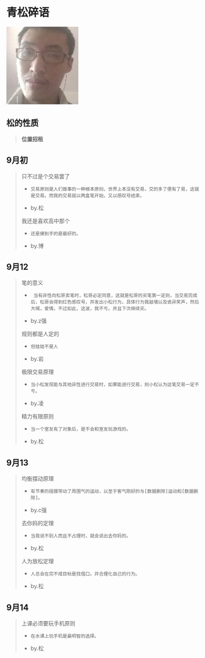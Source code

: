 # 青松碎语

<img src="assets/image-20200912233810740.png" alt="image-20200912233810740" style="zoom:50%;" />

## 松的性质

> **位置招租**

## 9月初

> 只不过是个交易罢了  
>
> - ```
>   交易原则是人们做事的一种根本原则，世界上本没有交易，交的多了便有了易，这就是交易。而我的交易就以两盒笔开始，又以感叹号结束。
>   ```
>
> - by.松
>
>   
>
> 我还是喜欢高中那个
>
> - ```
>   还是摸到手的是最好的。
>   ```
>
> - by.博

## 9月12

> 笔的意义
>
> - ```
>    当有异性向松哥卖笔时，松哥必定同意，这就是松哥的买笔第一定则，当交易完成后，松哥会得到红色感叹号，并发出小松行为，具体行为我敲墙以及诡异笑声，然后大喊，爱情，不过如此，这波，我不亏。并且下次继续买。
>   ```
>
> - by.z强
>
>   
>
> 规则都是人定的
>
> - ```
>   但娃娃不是人
>   ```
>
> - by.岩
>
>   
>
> 极限交易原理
>
> - ```
>   当小松发现能与其他异性进行交易时，如果能进行交易，则小松认为这笔交易一定不亏。
>   ```
>
> - by.凌
>
>   
>
> 精力有限原则
>
> - ```
>   当一个室友有了对象后，是不会和室友玩游戏的。
>   ```
>
> - by.松

## 9月13

> 均衡摆动原理
>
> - ```
>   有节奏的摇摆带动了周围气的运动，以至于客气刚好的与[数据删除]运动和[数据删除]。
>   ```
>
> - by.c强
>
> 
>
> 去你妈的定理
>
> - ```
>   当我说不别人而且不占理时，就会说出去你妈的。
>   ```
>
> - by.松
>
> 
>
> 人为放松定理
>
> - ```
>   人总会在完不成目标是找借口。并合理化自己的行为。
>   ```
>
> - by.松

## 9月14

> 上课必须要玩手机原则
>
> - ```
>   在水课上玩手机是最明智的选择。
>   ```
>
> - by.松
